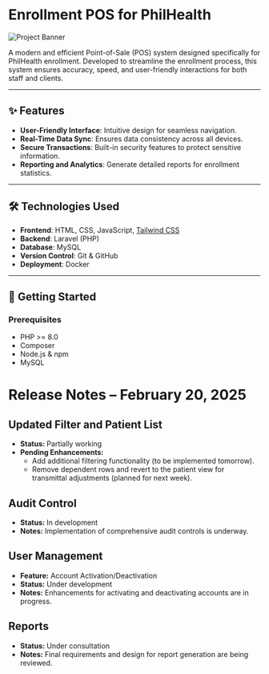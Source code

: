 # Enrollment POS for PhilHealth

![Project Banner](https://via.placeholder.com/1200x400.png?text=Enrollment+POS+for+PhilHealth) <!-- Replace with your project banner -->

A modern and efficient Point-of-Sale (POS) system designed specifically for PhilHealth enrollment. Developed to streamline the enrollment process, this system ensures accuracy, speed, and user-friendly interactions for both staff and clients.

---

## ✨ Features

- **User-Friendly Interface**: Intuitive design for seamless navigation.
- **Real-Time Data Sync**: Ensures data consistency across all devices.
- **Secure Transactions**: Built-in security features to protect sensitive information.
- **Reporting and Analytics**: Generate detailed reports for enrollment statistics.

---

## 🛠️ Technologies Used

- **Frontend**: HTML, CSS, JavaScript, [Tailwind CSS](https://tailwindcss.com/)
- **Backend**: Laravel (PHP)
- **Database**: MySQL
- **Version Control**: Git & GitHub
- **Deployment**: Docker

---

## 🚀 Getting Started

### Prerequisites

- PHP >= 8.0
- Composer
- Node.js & npm
- MySQL



# Release Notes – February 20, 2025

## Updated Filter and Patient List
- **Status:** Partially working
- **Pending Enhancements:**
  - Add additional filtering functionality (to be implemented tomorrow).
  - Remove dependent rows and revert to the patient view for transmittal adjustments (planned for next week).

## Audit Control
- **Status:** In development
- **Notes:** Implementation of comprehensive audit controls is underway.

## User Management
- **Feature:** Account Activation/Deactivation
- **Status:** Under development
- **Notes:** Enhancements for activating and deactivating accounts are in progress.

## Reports
- **Status:** Under consultation
- **Notes:** Final requirements and design for report generation are being reviewed.
